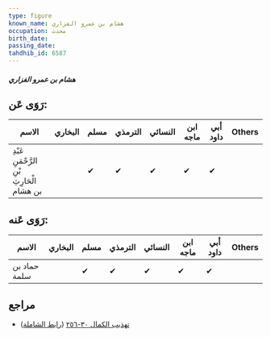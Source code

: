```yaml
---
type: figure
known_name: هشام بن عمرو الفزاري
occupation: محدث
birth_date:
passing_date:
tahdhib_id: 6587
---
```

##### هشام بن عمرو الفزاري

## رَوَى عَن:
| الاسم                                      | البخاري | مسلم | الترمذي | النسائي | ابن ماجه | أبي داود | Others |
| ------------------------------------------ | ------- | ---- | ------- | ------- | -------- | -------- | ------ |
| عَبْدِ الرَّحْمَنِ بْنِ الْحَارِثِ بن هشام |         | ✔    | ✔       | ✔       | ✔        | ✔        |        |
## رَوَى عَنه:
| الاسم        | البخاري | مسلم | الترمذي | النسائي | ابن ماجه | أبي داود | Others |
| ------------ | ------- | ---- | ------- | ------- | -------- | -------- | ------ |
| حماد بن سلمة |         | ✔    | ✔       | ✔       | ✔        | ✔        |        |
## مراجع
- [تهذيب الكمال ٣٠-٢٥٦](obsidian://open?vault=Tahdhib-al-Kamal&file=Figures/٦٥٨٧-هشام%20بن%20عمرو%20الفزاري) ([رابط الشاملة](https://shamela.ws/book/3722/16322))